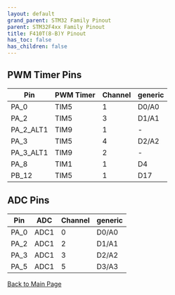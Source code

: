 ```yaml
---
layout: default
grand_parent: STM32 Family Pinout
parent: STM32F4xx Family Pinout
title: F410T(8-B)Y Pinout
has_toc: false
has_children: false
---
```


## PWM Timer Pins

| Pin | PWM Timer | Channel | generic |
| --- | --- | --- | --- |
| PA_0 | TIM5 | 1 | D0/A0 |
| PA_2 | TIM5 | 3 | D1/A1 |
| PA_2_ALT1 | TIM9 | 1 | - |
| PA_3 | TIM5 | 4 | D2/A2 |
| PA_3_ALT1 | TIM9 | 2 | - |
| PA_8 | TIM1 | 1 | D4 |
| PB_12 | TIM5 | 1 | D17 |


## ADC Pins

| Pin | ADC | Channel | generic |
| --- | --- | --- | --- |
| PA_0 | ADC1 | 0 | D0/A0 |
| PA_2 | ADC1 | 2 | D1/A1 |
| PA_3 | ADC1 | 3 | D2/A2 |
| PA_5 | ADC1 | 5 | D3/A3 |


[Back to Main Page](../../)